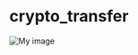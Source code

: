# crypto_transfer
![My image](https://github.com/furyou81/crypto_transfer/tree/master/project_pictures/box.jpg)
